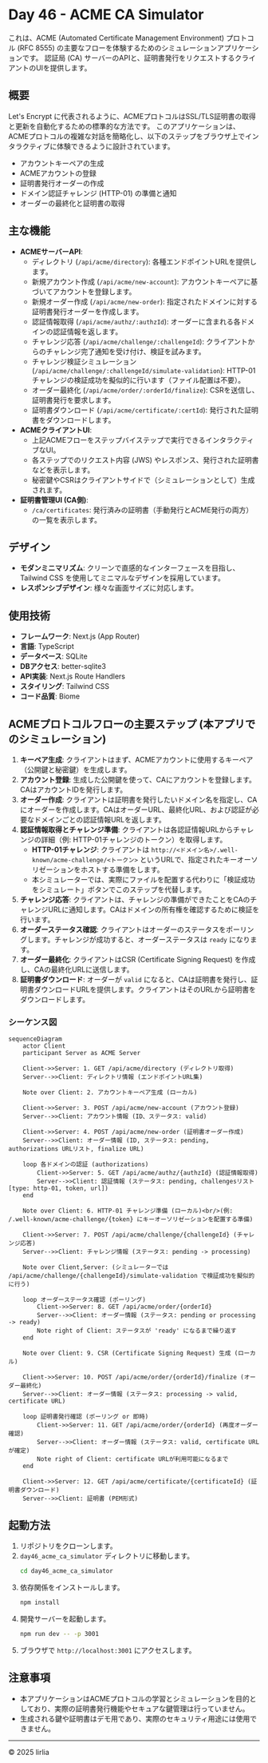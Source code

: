# Day 46 - ACME CA Simulator

これは、ACME (Automated Certificate Management Environment) プロトコル (RFC 8555) の主要なフローを体験するためのシミュレーションアプリケーションです。
認証局 (CA) サーバーのAPIと、証明書発行をリクエストするクライアントのUIを提供します。

## 概要

Let's Encrypt に代表されるように、ACMEプロトコルはSSL/TLS証明書の取得と更新を自動化するための標準的な方法です。
このアプリケーションは、ACMEプロトコルの複雑な対話を簡略化し、以下のステップをブラウザ上でインタラクティブに体験できるように設計されています。

- アカウントキーペアの生成
- ACMEアカウントの登録
- 証明書発行オーダーの作成
- ドメイン認証チャレンジ (HTTP-01) の準備と通知
- オーダーの最終化と証明書の取得

## 主な機能

- **ACMEサーバーAPI**:
    - ディレクトリ (`/api/acme/directory`): 各種エンドポイントURLを提供します。
    - 新規アカウント作成 (`/api/acme/new-account`): アカウントキーペアに基づいてアカウントを登録します。
    - 新規オーダー作成 (`/api/acme/new-order`): 指定されたドメインに対する証明書発行オーダーを作成します。
    - 認証情報取得 (`/api/acme/authz/:authzId`): オーダーに含まれる各ドメインの認証情報を返します。
    - チャレンジ応答 (`/api/acme/challenge/:challengeId`): クライアントからのチャレンジ完了通知を受け付け、検証を試みます。
    - チャレンジ検証シミュレーション (`/api/acme/challenge/:challengeId/simulate-validation`): HTTP-01チャレンジの検証成功を擬似的に行います（ファイル配置は不要）。
    - オーダー最終化 (`/api/acme/order/:orderId/finalize`): CSRを送信し、証明書発行を要求します。
    - 証明書ダウンロード (`/api/acme/certificate/:certId`): 発行された証明書をダウンロードします。
- **ACMEクライアントUI**:
    - 上記ACMEフローをステップバイステップで実行できるインタラクティブなUI。
    - 各ステップでのリクエスト内容 (JWS) やレスポンス、発行された証明書などを表示します。
    - 秘密鍵やCSRはクライアントサイドで（シミュレーションとして）生成されます。
- **証明書管理UI (CA側)**:
    - `/ca/certificates`: 発行済みの証明書（手動発行とACME発行の両方）の一覧を表示します。

## デザイン

- **モダンミニマリズム**: クリーンで直感的なインターフェースを目指し、Tailwind CSS を使用してミニマルなデザインを採用しています。
- **レスポンシブデザイン**: 様々な画面サイズに対応します。

## 使用技術

- **フレームワーク**: Next.js (App Router)
- **言語**: TypeScript
- **データベース**: SQLite
- **DBアクセス**: better-sqlite3
- **API実装**: Next.js Route Handlers
- **スタイリング**: Tailwind CSS
- **コード品質**: Biome

## ACMEプロトコルフローの主要ステップ (本アプリでのシミュレーション)

1.  **キーペア生成**: クライアントはまず、ACMEアカウントに使用するキーペア（公開鍵と秘密鍵）を生成します。
2.  **アカウント登録**: 生成した公開鍵を使って、CAにアカウントを登録します。CAはアカウントIDを発行します。
3.  **オーダー作成**: クライアントは証明書を発行したいドメイン名を指定し、CAにオーダーを作成します。CAはオーダーURL、最終化URL、および認証が必要なドメインごとの認証情報URLを返します。
4.  **認証情報取得とチャレンジ準備**: クライアントは各認証情報URLからチャレンジの詳細（例: HTTP-01チャレンジのトークン）を取得します。
    - **HTTP-01チャレンジ**: クライアントは `http://<ドメイン名>/.well-known/acme-challenge/<トークン>` というURLで、指定されたキーオーソリゼーションをホストする準備をします。
    - 本シミュレーターでは、実際にファイルを配置する代わりに「検証成功をシミュレート」ボタンでこのステップを代替します。
5.  **チャレンジ応答**: クライアントは、チャレンジの準備ができたことをCAのチャレンジURLに通知します。CAはドメインの所有権を確認するために検証を行います。
6.  **オーダーステータス確認**: クライアントはオーダーのステータスをポーリングします。チャレンジが成功すると、オーダーステータスは `ready` になります。
7.  **オーダー最終化**: クライアントはCSR (Certificate Signing Request) を作成し、CAの最終化URLに送信します。
8.  **証明書ダウンロード**: オーダーが `valid` になると、CAは証明書を発行し、証明書ダウンロードURLを提供します。クライアントはそのURLから証明書をダウンロードします。

### シーケンス図

```mermaid
sequenceDiagram
    actor Client
    participant Server as ACME Server

    Client->>Server: 1. GET /api/acme/directory (ディレクトリ取得)
    Server-->>Client: ディレクトリ情報 (エンドポイントURL集)

    Note over Client: 2. アカウントキーペア生成 (ローカル)

    Client->>Server: 3. POST /api/acme/new-account (アカウント登録)
    Server-->>Client: アカウント情報 (ID、ステータス: valid)

    Client->>Server: 4. POST /api/acme/new-order (証明書オーダー作成)
    Server-->>Client: オーダー情報 (ID, ステータス: pending, authorizations URLリスト, finalize URL)

    loop 各ドメインの認証 (authorizations)
        Client->>Server: 5. GET /api/acme/authz/{authzId} (認証情報取得)
        Server-->>Client: 認証情報 (ステータス: pending, challengesリスト[type: http-01, token, url])
    end

    Note over Client: 6. HTTP-01 チャレンジ準備 (ローカル)<br/>(例: /.well-known/acme-challenge/{token} にキーオーソリゼーションを配置する準備)

    Client->>Server: 7. POST /api/acme/challenge/{challengeId} (チャレンジ応答)
    Server-->>Client: チャレンジ情報 (ステータス: pending -> processing)

    Note over Client,Server: (シミュレーターでは /api/acme/challenge/{challengeId}/simulate-validation で検証成功を擬似的に行う)

    loop オーダーステータス確認 (ポーリング)
        Client->>Server: 8. GET /api/acme/order/{orderId}
        Server-->>Client: オーダー情報 (ステータス: pending or processing -> ready)
        Note right of Client: ステータスが 'ready' になるまで繰り返す
    end

    Note over Client: 9. CSR (Certificate Signing Request) 生成 (ローカル)

    Client->>Server: 10. POST /api/acme/order/{orderId}/finalize (オーダー最終化)
    Server-->>Client: オーダー情報 (ステータス: processing -> valid, certificate URL)

    loop 証明書発行確認 (ポーリング or 即時)
        Client->>Server: 11. GET /api/acme/order/{orderId} (再度オーダー確認)
        Server-->>Client: オーダー情報 (ステータス: valid, certificate URL が確定)
        Note right of Client: certificate URLが利用可能になるまで
    end

    Client->>Server: 12. GET /api/acme/certificate/{certificateId} (証明書ダウンロード)
    Server-->>Client: 証明書 (PEM形式)
```

## 起動方法

1.  リポジトリをクローンします。
2.  `day46_acme_ca_simulator` ディレクトリに移動します。
    ```bash
    cd day46_acme_ca_simulator
    ```
3.  依存関係をインストールします。
    ```bash
    npm install
    ```
4.  開発サーバーを起動します。
    ```bash
    npm run dev -- -p 3001
    ```
5.  ブラウザで `http://localhost:3001` にアクセスします。

## 注意事項

- 本アプリケーションはACMEプロトコルの学習とシミュレーションを目的としており、実際の証明書発行機能やセキュアな鍵管理は行っていません。
- 生成される鍵や証明書はデモ用であり、実際のセキュリティ用途には使用できません。

---
© 2025 lirlia
